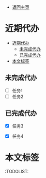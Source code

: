 - [返回主页](index)

# 近期代办
- [近期代办](#近期代办)
  - [未完成代办](#未完成代办)
  - [已完成代办](#已完成代办)
- [本文标签](#本文标签)


## 未完成代办
 - [ ] 任务1
 - [ ] 任务2

## 已完成代办
 - [x] 任务3
 - [x] 任务4


# 本文标签
:TODOLIST:


